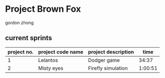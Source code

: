 # Project Brown Fox
gordon zhong

## current sprints

project no. | project code name | project description | time    
--- | --- | --- | ---  
1 | Lelantos | Dodger game | 34:37  
2 | Misty eyes | Firefly simulation | 1:00:51  

